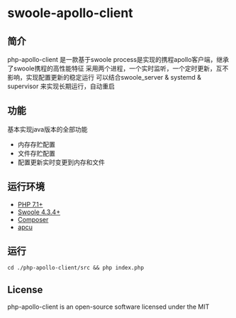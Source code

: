 # swoole-apollo-client
 
## 简介

php-apollo-client 是一款基于swoole process是实现的携程apollo客户端，继承了swoole携程的高性能特征
采用两个进程，一个实时监听，一个定时更新，互不影响，实现配置更新的稳定运行
可以结合swoole_server & systemd & supervisor 来实现长期运行，自动重启


## 功能

基本实现java版本的全部功能
- 内存存贮配置
- 文件存贮配置
- 配置更新实时变更到内存和文件

## 运行环境

- [PHP 7.1+](https://github.com/php/php-src/releases)
- [Swoole 4.3.4+](https://github.com/swoole/swoole-src/releases)
- [Composer](https://getcomposer.org/)
- [apcu](https://github.com/krakjoe/apcu)

## 运行
```
cd ./php-apollo-client/src && php index.php
```


## License

php-apollo-client is an open-source software licensed under the MIT
